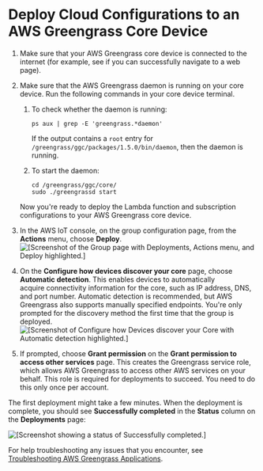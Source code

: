 # Deploy Cloud Configurations to an AWS Greengrass Core Device<a name="configs-core"></a>

1. Make sure that your AWS Greengrass core device is connected to the internet \(for example, see if you can successfully navigate to a web page\)\.

1. Make sure that the AWS Greengrass daemon is running on your core device\. Run the following commands in your core device terminal\.

   1. To check whether the daemon is running:

      ```
      ps aux | grep -E 'greengrass.*daemon'
      ```

      If the output contains a `root` entry for `/greengrass/ggc/packages/1.5.0/bin/daemon`, then the daemon is running\.

   1. To start the daemon:

      ```
      cd /greengrass/ggc/core/
      sudo ./greengrassd start
      ```

   Now you're ready to deploy the Lambda function and subscription configurations to your AWS Greengrass core device\.

1. In the AWS IoT console, on the group configuration page, from the **Actions** menu, choose **Deploy**\.  
![\[Screenshot of the Group page with Deployments, Actions menu, and Deploy highlighted.\]](http://docs.aws.amazon.com/greengrass/latest/developerguide/images/gg-get-started-040.png)

1. On the **Configure how devices discover your core** page, choose **Automatic detection**\. This enables devices to automatically acquire connectivity information for the core, such as IP address, DNS, and port number\. Automatic detection is recommended, but AWS Greengrass also supports manually specified endpoints\. You're only prompted for the discovery method the first time that the group is deployed\.  
![\[Screenshot of Configure how Devices discover your Core with Automatic detection highlighted.\]](http://docs.aws.amazon.com/greengrass/latest/developerguide/images/console-discovery.png)

1. If prompted, choose **Grant permission** on the **Grant permission to access other services** page\. This creates the Greengrass service role, which allows AWS Greengrass to access other AWS services on your behalf\. This role is required for deployments to succeed\. You need to do this only once per account\.

The first deployment might take a few minutes\. When the deployment is complete, you should see **Successfully completed** in the **Status** column on the **Deployments** page:

![\[Screenshot showing a status of Successfully completed.\]](http://docs.aws.amazon.com/greengrass/latest/developerguide/images/gg-get-started-042.png)

For help troubleshooting any issues that you encounter, see [Troubleshooting AWS Greengrass Applications](gg-troubleshooting.md)\.